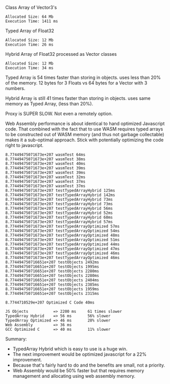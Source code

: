 
Class Array of Vector3's

    Allocated Size: 64 Mb
    Execution Time: 1411 ms

Typed Array of Float32

    Allocated Size: 12 Mb
    Execution Time: 26 ms

Hybrid Array of Float32 processed as Vector classes

    Allocated Size: 12 Mb
    Execution Time: 34 ms

Typed Array
    is 54 times faster than storing in objects.
    uses less than 20% of the memory.
    12 bytes for 3 Floats vs 64 bytes for a Vector with 3 numbers.

Hybrid Array
    is still 41 times faster than storing in objects.
    uses same memory as Typed Array, (less than 20%).

Proxy is SUPER SLOW. Not even a remotely option.

Web Assembly performance is about identical to hand optimized Javascript code.
That combined with the fact that to use WASM requires typed arrays to be constructed out of WASM memory (and thus not garbage collectable) makes it a sub-optimal approach.
Stick with potentially optimizing the code right to javascript.

    8.77449475071673e+207 wasmTest 64ms
    8.77449475071673e+207 wasmTest 38ms
    8.77449475071673e+207 wasmTest 40ms
    8.77449475071673e+207 wasmTest 39ms
    8.77449475071673e+207 wasmTest 39ms
    8.77449475071673e+207 wasmTest 32ms
    8.77449475071673e+207 wasmTest 37ms
    8.77449475071673e+207 wasmTest 37ms
    8.77449475071673e+207 testTypedArrayHybrid 125ms
    8.77449475071673e+207 testTypedArrayHybrid 142ms
    8.77449475071673e+207 testTypedArrayHybrid 73ms
    8.77449475071673e+207 testTypedArrayHybrid 73ms
    8.77449475071673e+207 testTypedArrayHybrid 56ms
    8.77449475071673e+207 testTypedArrayHybrid 52ms
    8.77449475071673e+207 testTypedArrayHybrid 60ms
    8.77449475071673e+207 testTypedArrayHybrid 57ms
    8.77449475071673e+207 testTypedArrayOptimized 57ms
    8.77449475071673e+207 testTypedArrayOptimized 54ms
    8.77449475071673e+207 testTypedArrayOptimized 48ms
    8.77449475071673e+207 testTypedArrayOptimized 51ms
    8.77449475071673e+207 testTypedArrayOptimized 44ms
    8.77449475071673e+207 testTypedArrayOptimized 47ms
    8.77449475071673e+207 testTypedArrayOptimized 46ms
    8.77449475071673e+207 testTypedArrayOptimized 46ms
    8.774494750716651e+207 testObjects 2492ms
    8.774494750716651e+207 testObjects 1995ms
    8.774494750716651e+207 testObjects 2280ms
    8.774494750716651e+207 testObjects 2280ms
    8.774494750716651e+207 testObjects 2404ms
    8.774494750716651e+207 testObjects 2385ms
    8.774494750716651e+207 testObjects 1959ms
    8.774494750716651e+207 testObjects 2315ms

    8.7744710529e+207 Optimized C Code 40ms

    JS Objects           => 2200 ms     61 times slower
    TypedArray Hybrid    => 56 ms       56% slower
    TypedArray Optimized => 46 ms       28% slower
    Web Assembly         => 36 ms
    GCC Optimized C      => 40 ms       11% slower

Summary:

* TypedArray Hybrid which is easy to use is a huge win.
* The next improvement would be optimized javascript for a 22% improvement.
* Because that's fairly hard to do and the benefits are small, not a priority.
* Web Assembly would be 50% faster but that requires memory management and allocating using web assembly memory.

